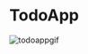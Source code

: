 # TodoApp
![todoappgif](https://user-images.githubusercontent.com/81640447/147584265-9472636a-0425-4a0d-a6cf-1d4b5daaaced.gif)
